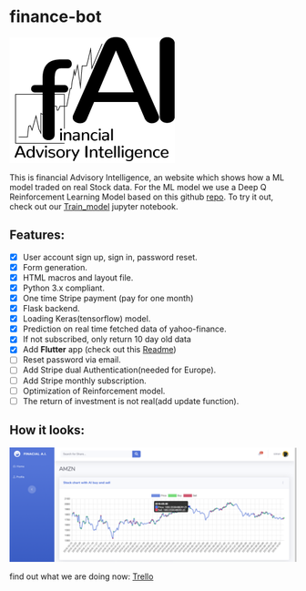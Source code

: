 # finance-bot
![](./static/assets/img/avatars/Aktie03neu.png)

This is financial Advisory Intelligence, an website which shows how a ML model traded on real Stock data.
For the ML model we use a Deep Q Reinforcement Learning Model based on this github [repo](https://github.com/pskrunner14/trading-bot). To try it out, check out our [Train_model](https://github.com/Pizajolo/finance-bot/blob/master/Train_model.ipynb) jupyter notebook.
## Features:
- [x] User account sign up, sign in, password reset.
- [x] Form generation.
- [x] HTML macros and layout file.
- [x] Python 3.x compliant.
- [x] One time Stripe payment (pay for one month)
- [x] Flask backend.
- [x] Loading Keras(tensorflow) model.
- [x] Prediction on real time fetched data of yahoo-finance.
- [x] If not subscribed, only return 10 day old data
- [x] Add **Flutter** app (check out this [Readme](https://github.com/Pizajolo/finance-bot/tree/flutter_app/flutter_app))
- [ ] Reset password via email.
- [ ] Add Stripe dual Authentication(needed for Europe).
- [ ] Add Stripe monthly subscription.
- [ ] Optimization of Reinforcement model.
- [ ] The return of investment is not real(add update function).

## How it looks:
![](./media/Bildschirmfoto%202019-10-12%20um%2011.04.29.png)

find out what we are doing now:
 [Trello](https://trello.com/b/PZsNx0rx/finance-adviser-bot)
